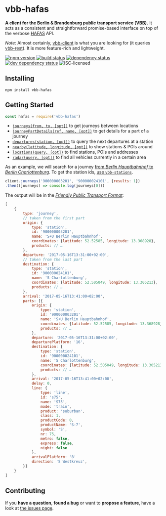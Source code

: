 # vbb-hafas

**A client for the Berlin & Brandenburg public transport service (VBB).** It acts as a consistent and straightforward promise-based interface on top of the verbose [HAFAS](http://hacon.de/hafas) API.

*Note*: Almost certainly, [vbb-client](https://github.com/derhuerst/vbb-client) is what you are looking for (it queries [vbb-rest](https://github.com/derhuerst/vbb-rest)). It is more feature-rich and lightweight.

[![npm version](https://img.shields.io/npm/v/vbb-hafas.svg)](https://www.npmjs.com/package/vbb-hafas)
[![build status](https://img.shields.io/travis/derhuerst/vbb-hafas.svg)](https://travis-ci.org/derhuerst/vbb-hafas)
[![dependency status](https://img.shields.io/david/derhuerst/vbb-hafas.svg)](https://david-dm.org/derhuerst/vbb-hafas)
[![dev dependency status](https://img.shields.io/david/dev/derhuerst/vbb-hafas.svg)](https://david-dm.org/derhuerst/vbb-hafas#info=devDependencies)
![ISC-licensed](https://img.shields.io/github/license/derhuerst/vbb-hafas.svg)


## Installing

```shell
npm install vbb-hafas
```


## Getting Started

```javascript
const hafas = require('vbb-hafas')
```

- [`journeys(from, to, [opt])`](docs/journeys.md) to get journeys between locations
- [`journeyPartDetails(ref, name, [opt])`](docs/journey-part-details.md) to get details for a part of a journey
- [`departures(station, [opt])`](docs/departures.md) to query the next departures at a station
- [`nearby(latitude, longitude, [opt])`](docs/nearby.md) to show stations & POIs around
- [`locations(query, [opt])`](docs/locations.md) to find stations, POIs and addresses
- [`radar(query, [opt])`](docs/radar.md) to find all vehicles currently in a certain area

As an example, we will search for a journey [from *Berlin Hauptbahnhof* to *Berlin Charlottenburg*](https://www.google.de/maps/dir/Berlin+Hauptbahnhof,+Europaplatz,+Berlin/S+Berlin-Charlottenburg/@52.5212391,13.3287227,13z). To get the station ids, [use `vbb-stations`](https://github.com/derhuerst/vbb-stations#usage).

```javascript
client.journeys('900000003201', '900000024101', {results: 1})
.then((journeys) => console.log(journeys[0]))
```

The output will be in the [*Friendly Public Transport Format*](https://github.com/public-transport/friendly-public-transport-format):

```javascript
[
	{
		type: 'journey',
		// taken from the first part
		origin: {
			type: 'station',
			id: '900000003201',
			name: 'S+U Berlin Hauptbahnhof',
			coordinates: {latitude: 52.52585, longitude: 13.368928},
			products: // …
		},
		departure: '2017-05-16T13:31:00+02:00',
		// taken from the last part
		destination: {
			type: 'station',
			id: '900000024101',
			name: 'S Charlottenburg',
			coordinates: {latitude: 52.505049, longitude: 13.305213},
			products: // …
		},
		arrival: '2017-05-16T13:41:00+02:00',
		parts: [{
			origin: {
				type: 'station',
				id: '900000003201',
				name: 'S+U Berlin Hauptbahnhof',
				coordinates: {latitude: 52.52585, longitude: 13.368928},
				products: // …
			},
			departure: '2017-05-16T13:31:00+02:00',
			departurePlatform: '16',
			destination: {
				type: 'station',
				id: '900000024101',
				name: 'S Charlottenburg',
				coordinates: {latitude: 52.505049, longitude: 13.305213},
				products: // …
			},
			arrival: '2017-05-16T13:41:00+02:00',
			delay: 0,
			line: {
				type: 'line',
				id: 's75',
				name: 'S75',
				mode: 'train',
				product: 'suburban',
				class: 1,
				productCode: 0,
				productName: 'S-7',
				symbol: 'S',
				nr: 75,
				metro: false,
				express: false,
				night: false
			},
			arrivalPlatform: '8'
			direction: 'S Westkreuz',
		}]
	}
]
```


## Contributing

If you **have a question**, **found a bug** or want to **propose a feature**, have a look at [the issues page](https://github.com/derhuerst/vbb-hafas/issues).
